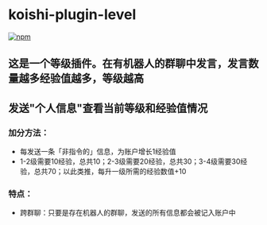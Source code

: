 # koishi-plugin-level

[![npm](https://img.shields.io/npm/v/koishi-plugin-level?style=flat-square)](https://www.npmjs.com/package/koishi-plugin-level)

## 这是一个等级插件。在有机器人的群聊中发言，发言数量越多经验值越多，等级越高
## 发送"个人信息"查看当前等级和经验值情况
### 加分方法：
 - 每发送一条「非指令的」信息，为账户增长1经验值
 - 1-2级需要10经验，总共10；2-3级需要20经验，总共30；3-4级需要30经验，总共70；以此类推，每升一级所需的经验数值+10
### 特点：
 - 跨群聊：只要是存在机器人的群聊，发送的所有信息都会被记入账户中 
